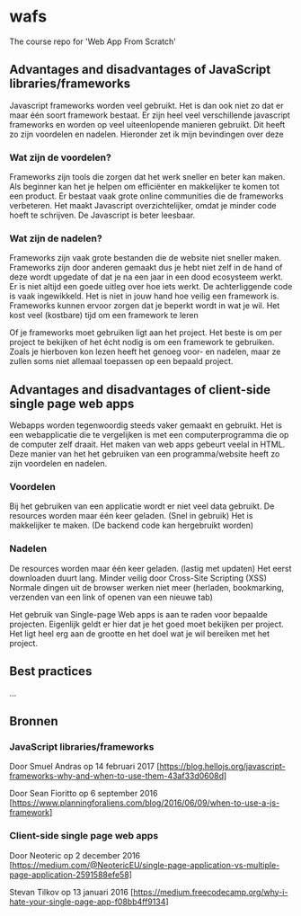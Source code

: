 # wafs
The course repo for 'Web App From Scratch'

## Advantages and disadvantages of JavaScript libraries/frameworks

Javascript frameworks worden veel gebruikt. Het is dan ook niet zo dat er maar één soort framework bestaat. Er zijn heel veel verschillende javascript frameworks en worden op veel uiteenlopende manieren gebruikt. Dit heeft zo zijn voordelen en nadelen. Hieronder zet ik mijn bevindingen over deze 

### Wat zijn de voordelen?
Frameworks zijn tools die zorgen dat het werk sneller en beter kan maken.
Als beginner kan het je helpen om efficiënter en makkelijker te komen tot een product.
Er bestaat vaak grote online communities die de frameworks verbeteren.
Het maakt Javascript overzichtelijker, omdat je minder code hoeft te schrijven.
De Javascript is beter leesbaar.

### Wat zijn de nadelen?
Frameworks zijn vaak grote bestanden die de website niet sneller maken.
Frameworks zijn door anderen gemaakt dus je hebt niet zelf in de hand of deze wordt upgedate of dat je na een jaar in een dood ecosysteem werkt.
Er is niet altijd een goede uitleg over hoe iets werkt.
De achterliggende code is vaak ingewikkeld.
Het is niet in jouw hand hoe veilig een framework is.
Frameworks kunnen ervoor zorgen dat je beperkt wordt in wat je wil.
Het kost veel (kostbare) tijd om een framework te leren


Of je frameworks moet gebruiken ligt aan het project. Het beste is om per project te bekijken of het écht nodig is om een framework te gebruiken. Zoals je hierboven kon lezen heeft het genoeg voor- en nadelen, maar ze zullen soms niet allemaal toepassen op een bepaald project.


## Advantages and disadvantages of client-side single page web apps

Webapps worden tegenwoordig steeds vaker gemaakt en gebruikt. Het is een webapplicatie die te vergelijken is met een computerprogramma die op de computer zelf draait. Het maken van web apps gebeurt veelal in HTML. Deze manier van het het gebruiken van een programma/website heeft zo zijn voordelen en nadelen.

### Voordelen
Bij het gebruiken van een applicatie wordt er niet veel data gebruikt.
De resources worden maar één keer geladen. (Snel in gebruik)
Het is makkelijker te maken. (De backend code kan hergebruikt worden)

### Nadelen
De resources worden maar één keer geladen. (lastig met updaten)
Het eerst downloaden duurt lang.
Minder veilig door Cross-Site Scripting (XSS)
Normale dingen uit de browser werken niet meer (herladen, bookmarking, verzenden van een link of openen van een nieuwe tab)

Het gebruik van Single-page Web apps is aan te raden voor bepaalde projecten. Eigenlijk geldt er hier dat je het goed moet bekijken per project. Het ligt heel erg aan de grootte en het doel wat je wil bereiken met het project. 


## Best practices
...

## Bronnen

### JavaScript libraries/frameworks
Door Smuel Andras op 14 februari 2017 [https://blog.hellojs.org/javascript-frameworks-why-and-when-to-use-them-43af33d0608d]

Door Sean Fioritto op 6 september 2016 [https://www.planningforaliens.com/blog/2016/06/09/when-to-use-a-js-framework]

### Client-side single page web apps
Door Neoteric op 2 december 2016 [https://medium.com/@NeotericEU/single-page-application-vs-multiple-page-application-2591588efe58]

Stevan Tilkov op 13 januari 2016 [https://medium.freecodecamp.org/why-i-hate-your-single-page-app-f08bb4ff9134] 
